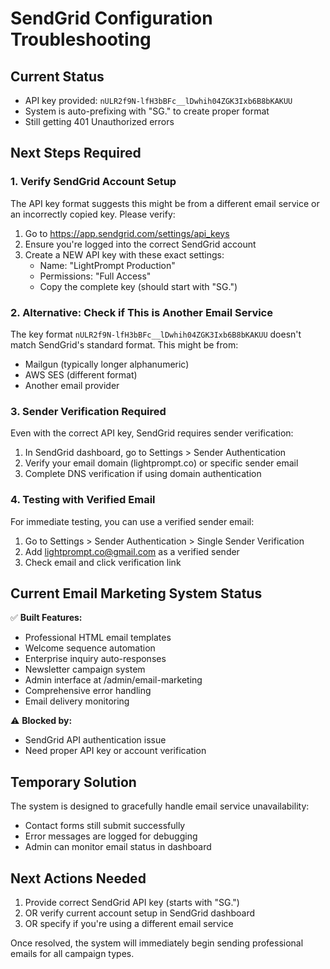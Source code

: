# SendGrid Configuration Troubleshooting

## Current Status
- API key provided: `nULR2f9N-lfH3bBFc__lDwhih04ZGK3Ixb6B8bKAKUU`
- System is auto-prefixing with "SG." to create proper format
- Still getting 401 Unauthorized errors

## Next Steps Required

### 1. Verify SendGrid Account Setup
The API key format suggests this might be from a different email service or an incorrectly copied key. Please verify:

1. Go to https://app.sendgrid.com/settings/api_keys
2. Ensure you're logged into the correct SendGrid account
3. Create a NEW API key with these exact settings:
   - Name: "LightPrompt Production"
   - Permissions: "Full Access" 
   - Copy the complete key (should start with "SG.")

### 2. Alternative: Check if This is Another Email Service
The key format `nULR2f9N-lfH3bBFc__lDwhih04ZGK3Ixb6B8bKAKUU` doesn't match SendGrid's standard format. This might be from:
- Mailgun (typically longer alphanumeric)
- AWS SES (different format)
- Another email provider

### 3. Sender Verification Required
Even with the correct API key, SendGrid requires sender verification:
1. In SendGrid dashboard, go to Settings > Sender Authentication
2. Verify your email domain (lightprompt.co) or specific sender email
3. Complete DNS verification if using domain authentication

### 4. Testing with Verified Email
For immediate testing, you can use a verified sender email:
1. Go to Settings > Sender Authentication > Single Sender Verification
2. Add lightprompt.co@gmail.com as a verified sender
3. Check email and click verification link

## Current Email Marketing System Status
✅ **Built Features:**
- Professional HTML email templates
- Welcome sequence automation
- Enterprise inquiry auto-responses
- Newsletter campaign system
- Admin interface at /admin/email-marketing
- Comprehensive error handling
- Email delivery monitoring

⚠️ **Blocked by:**
- SendGrid API authentication issue
- Need proper API key or account verification

## Temporary Solution
The system is designed to gracefully handle email service unavailability:
- Contact forms still submit successfully
- Error messages are logged for debugging
- Admin can monitor email status in dashboard

## Next Actions Needed
1. Provide correct SendGrid API key (starts with "SG.")
2. OR verify current account setup in SendGrid dashboard
3. OR specify if you're using a different email service

Once resolved, the system will immediately begin sending professional emails for all campaign types.
